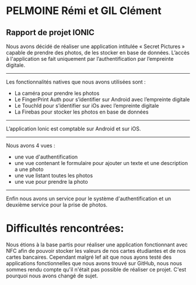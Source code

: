 PELMOINE Rémi et GIL Clément
===========================================
Rapport de projet IONIC
-----------------------

Nous avons décidé de réaliser une application intitulée « Secret Pictures » capable de prendre des photos, de les stocker en base de données. 
L’accès à l'application se fait uniquement par l’authentification par l’empreinte digitale.

----------------------------------------------------------------------------------------------------------
Les fonctionnalités natives que nous avons utilisées sont :
-	La caméra pour prendre les photos
-	Le FingerPrint Auth pour s’identifier sur Android avec l’empreinte digitale
-	Le TouchId pour s’identifier sur iOs avec l’empreinte digitale
-	La Firebas pour stocker les photos en base de données

--------------------------------------------------------

L’application Ionic est comptable sur Android et sur iOS.

------------------------------------------------------
Nous avons 4 vues :
  - une vue d'authentification
  - une vue contenant le formulaire pour ajouter un texte et une description a une photo
  - une vue listant toutes les photos
  - une vue pour prendre la photo
  
------------------------------------
Enfin nous avons un service pour le système d'authentification et un deuxième service pour la prise de photos. 
  
  Difficultés rencontrées:
  =======================
  
  Nous étions à la base partis pour réaliser une application fonctionnant avec NFC afin de pouvoir stocker les valeurs de nos cartes étudiantes et de nos cartes bancaires.
 Cependant malgré lef ait que nous ayons testé des applications fonctionnelles que nous avons trouvé sur GitHub, nous nous sommes rendu compte qu'il n'était pas possible de réaliser ce projet. 
 C'est pourquoi nous avons changé de sujet.